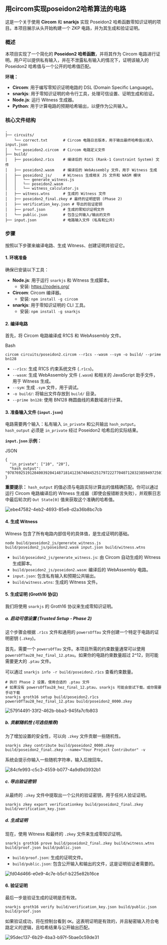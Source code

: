 ## 用circom实现poseidon2哈希算法的电路

这是一个关于使用 **Circom** 和 **snarkjs** 实现 Poseidon2 哈希函数零知识证明的项目。本项目展示从头开始构建一个 ZKP 电路，并为其生成和验证证明。



### 概述

本项目实现了一个简化的 **Poseidon2 哈希函数**，并将其作为 Circom 电路进行证明。用户可以提供私有输入，并在不泄露私有输入的情况下，证明该输入的 Poseidon2 哈希值与一个公开的哈希值匹配。

**环境：**

- **Circom**: 用于编写零知识证明电路的 DSL (Domain Specific Language)。
- **snarkjs**: 用于零知识证明的命令行工具，处理可信设置、证明生成和验证。
- **Node.js**: 运行 Witness 生成器。
- **Python**: 用于计算电路的预期哈希输出，以便作为公共输入。



### 核心文件结构

```
.
├── circuits/
    └── correct.txt       # Circom 电路日志版本，用于输出最终哈希值以填入input.json
│   └── poseidon2.circom  # Circom 电路定义文件
├── build/
│   ├── poseidon2.r1cs    # 编译后的 R1CS (Rank-1 Constraint System) 文件
│   ├── poseidon2.wasm    # 编译后的 WebAssembly 文件，用于 Witness 生成
│   ├── poseidon2_js/     # Witness 生成相关 JS 文件和 WASM 模块
│   │   └── generate_witness.js
│   │   └── poseidon2.wasm
│   │   └── witness_calculator.js
│   ├── witness.wtns      # 生成的 Witness 文件
│   ├── poseidon2_final.zkey # 最终的证明密钥 (Phase 2)
│   ├── verification_key.json # 导出的验证密钥
│   ├── proof.json        # 生成的零知识证明文件
│   └── public.json       # 包含公共输入/输出的文件
├── input.json            # 电路输入文件 (私有和公共)

```



### 步骤

按照以下步骤来编译电路、生成 Witness、创建证明并验证它。

#### 1. 环境准备

确保已安装以下工具：

- **Node.js**: 用于运行 `snarkjs` 和 Witness 生成脚本。
  - 安装: https://nodejs.org/
- **Circom**: Circom 编译器。
  - 安装: `npm install -g circom` 
- **snarkjs**: 用于零知识证明的 CLI 工具。
  - 安装: `npm install -g snarkjs`

#### 2. 编译电路

首先，将 Circom 电路编译成 R1CS 和 WebAssembly 文件。

Bash

```
circom circuits/poseidon2.circom --r1cs --wasm --sym -o build/ --prime bn128
```

- `--r1cs`: 生成 R1CS 约束系统文件 (`.r1cs`)。
- `--wasm`: 生成 WebAssembly 文件 (`.wasm`) 和相关的 JavaScript 助手文件，用于 Witness 生成。
- `--sym`: 生成 `.sym` 文件，用于调试。
- `-o build/`: 将输出文件存放到 `build/` 目录。
- `--prime bn128`: 使用 BN128 椭圆曲线的素数域进行计算。



#### 3. 准备输入文件 (`input.json`)

电路需要两个输入：私有输入 `in_private` 和公共输出 `hash_output`。`hash_output` 必须是 `in_private` 经过 Poseidon2 哈希后的实际结果。

**`input.json` 示例：**

JSON

```
{
  "in_private": ["10", "20"],
  "hash_output": "978769251912840039204148718141236740445251797222770407128323859497250111719"
}
```

**重要提示：** `hash_output` 的值必须与电路实际计算出的值精确匹配。你可以通过运行 Circom 电路编译后的 Witness 生成器（即使会报错断言失败），并观察日志中最后轮次的 `Out State[0]` 值来获取这个准确的哈希值。

![ebe47582-4eb2-4693-85e8-d2a36b8bc7cb](E:\Desktop\wangan\2025\project3\readme.assets\ebe47582-4eb2-4693-85e8-d2a36b8bc7cb.png)

#### 4. 生成 Witness

Witness 包含了所有电路内部信号的具体值，是生成证明的基础。

```
node build/poseidon2_js/generate_witness.js build/poseidon2_js/poseidon2.wasm input.json build/witness.wtns
```

- `build/poseidon2_js/generate_witness.js`: 由 Circom 自动生成的 Witness 生成脚本。
- `build/poseidon2_js/poseidon2.wasm`: 编译后的 WebAssembly 电路。
- `input.json`: 包含私有输入和预期公共输出。
- `build/witness.wtns`: 生成的 Witness 文件。



#### 5. 生成证明 (Groth16 协议)

我们将使用 `snarkjs` 的 Groth16 协议来生成零知识证明。

##### a. 启动可信设置 (Trusted Setup - Phase 2)

这个步骤会根据 `.r1cs` 文件和通用的 `powersOfTau` 文件创建一个特定于电路的证明密钥 (`.zkey`)。

首先，需要一个 `powersOfTau` 文件。本项目所需的约束数量通常可以使用 `powersOfTau28_hez_final_12.ptau`。如果你的电路约束数量超过 2^12，则可能需要更大的 `.ptau` 文件。

可以通过 `snarkjs info -r build/poseidon2.r1cs` 查看约束数量。

```
# 执行 Phase 2 设置，使用合适的 .ptau 文件
# 如果没有 powersOfTau28_hez_final_12.ptau，snarkjs 可能会尝试下载，或你需要手动下载
snarkjs groth16 setup build/poseidon2.r1cs powersOfTau28_hez_final_12.ptau build/poseidon2_0000.zkey
```

![57914491-33f2-462b-bba3-945fa7cfb803](E:\Desktop\wangan\2025\project3\readme.assets\57914491-33f2-462b-bba3-945fa7cfb803.png)

##### b. 贡献随机性 (可选但推荐)

为了增加设置的安全性，可以向 `.zkey` 文件贡献一些随机性。

```
snarkjs zkey contribute build/poseidon2_0000.zkey build/poseidon2_final.zkey --name="Your Project Contributor" -v
```

系统会提示你输入一些随机字符串，输入后按回车。

![84cfe993-c5c3-4559-b077-4a9d9d3932b1](E:\Desktop\wangan\2025\project3\readme.assets\84cfe993-c5c3-4559-b077-4a9d9d3932b1.png)

##### c. 导出验证密钥

从最终的 `.zkey` 文件中提取出一个公共的验证密钥，用于任何人验证证明。

```
snarkjs zkey export verificationkey build/poseidon2_final.zkey build/verification_key.json
```

##### d. 生成证明

现在，使用 Witness 和最终的 `.zkey` 文件来生成零知识证明。

```
snarkjs groth16 prove build/poseidon2_final.zkey build/witness.wtns build/proof.json build/public.json
```

- `build/proof.json`: 生成的证明文件。
- `build/public.json`: 包含公开输入和输出的文件，这是证明验证者需要的。

![fd04d466-e0e9-4c7e-b5cf-b225e82b16ce](E:\Desktop\wangan\2025\project3\readme.assets\fd04d466-e0e9-4c7e-b5cf-b225e82b16ce.png)

#### 6. 验证证明

最后一步是验证生成的证明是否有效。

```
snarkjs groth16 verify build/verification_key.json build/public.json build/proof.json
```

如果验证成功，将在控制台看到 `OK`。这表明证明是有效的，并且秘密输入符合电路定义的逻辑，且哈希结果与公开输出匹配。

![95dec137-6b29-4ba3-b97f-5bae0c59de31](E:\Desktop\wangan\2025\project3\readme.assets\95dec137-6b29-4ba3-b97f-5bae0c59de31.png)